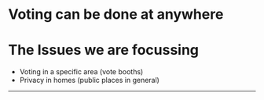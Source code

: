 # Voting can be done at anywhere

# The Issues we are focussing 
* Voting in a specific area (vote booths)
* Privacy in homes (public places in general)

---
